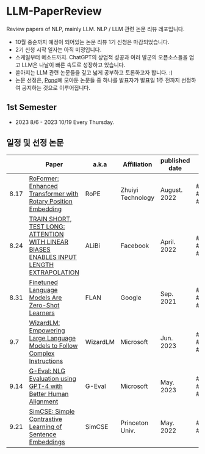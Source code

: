 # LLM-PaperReview
Review papers of NLP, mainly LLM.
NLP / LLM 관련 논문 리뷰 레포입니다.

- 10월 중순까지 예정이 되어있는 논문 리뷰 1기 신청은 마감되었습니다.
- 2기 신청 시작 일자는 아직 미정입니다.
- 스케일부터 메소드까지. ChatGPT의 상업적 성공과 여러 발군의 오픈소스들을 업고 LLM은 나날이 빠른 속도로 성장하고 있습니다.
- 쏟아지는 LLM 관련 논문들을 깊고 넓게 공부하고 토론하고자 합니다. :)
- 논문 선정은, [Pond](./Pond)에 모아둔 논문들 중 하나를 발표자가 발표일 1주 전까지 선정하여 공지하는 것으로 이루어집니다.

## 1st Semester
- 2023 8/6 - 2023 10/19 Every Thursday.

## 일정 및 선정 논문
  | Paper | a.k.a | Affiliation | published date | # | Speaker | Youtube
-- | -- | -- | -- | -- | -- | -- | --
8.17 | [RoFormer: Enhanced Transformer with Rotary Position Embedding](https://arxiv.org/abs/2104.09864) | RoPE | Zhuiyi Technology | August. 2022 | \#PE<br>\#seq_len<br>\#ComplexPlane | 천재원 | [LINK](https://youtu.be/GUo0CzILNis)
8.24 | [TRAIN SHORT, TEST LONG:<br>ATTENTION WITH LINEAR BIASES<br>ENABLES INPUT LENGTH EXTRAPOLATION](https://arxiv.org/abs/2108.12409)| ALiBi | Facebook | April. 2022 | \#seq_len<br>\#Extrapolation<br>\#Efficient | 이주형 | [LINK](https://youtu.be/ZFWZr_32Szg)
8.31 | [Finetuned Language Models Are Zero-Shot Learners](https://arxiv.org/abs/2109.01652) | FLAN | Google | Sep. 2021 | \#LM<br>\#Instruction<br>\#Finetuning | 천소영 | [LINK](https://youtu.be/Ed7VN8y1Qpw)
9.7 | [WizardLM: Empowering Large Language Models to Follow Complex Instructions](https://arxiv.org/abs/2304.12244) | WizardLM | Microsoft | Jun. 2023 | \#LM<br>\#Instruction<br>\#Dataset | 박경택 | [LINK](https://youtu.be/lExKDCEGwAo)
9.14 | [G-Eval: NLG Evaluation using GPT-4 with Better Human Alignment](https://arxiv.org/abs/2303.16634) | G-Eval | Microsoft | May. 2023 | \#GPT4<br>\#Evaluation<br>\#Metric | 신혁준 | [LINK](https://youtu.be/21mY1rQfpT4)
9.21 | [SimCSE: Simple Contrastive Learning of Sentence Embeddings](https://arxiv.org/abs/2104.08821) | SimCSE | Princeton Univ. | May. 2022 | \#Embedding<br>\#ContrastiveLearning | 김세형 | 예정
